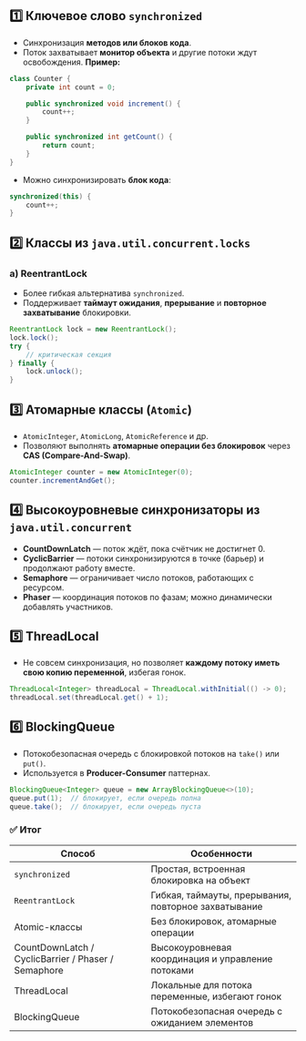 ## 1️⃣ **Ключевое слово `synchronized`**
- Синхронизация **методов или блоков кода**.
- Поток захватывает **монитор объекта** и другие потоки ждут освобождения.
**Пример:**
```java
class Counter {
    private int count = 0;

    public synchronized void increment() {
        count++;
    }

    public synchronized int getCount() {
        return count;
    }
}
```
- Можно синхронизировать **блок кода**:
```java
synchronized(this) {
    count++;
}
```
## 2️⃣ **Классы из `java.util.concurrent.locks`**
### a) **ReentrantLock**
- Более гибкая альтернатива `synchronized`.
- Поддерживает **таймаут ожидания**, **прерывание** и **повторное захватывание** блокировки.
```java
ReentrantLock lock = new ReentrantLock();
lock.lock();
try {
    // критическая секция
} finally {
    lock.unlock();
}
```
## 3️⃣ **Атомарные классы (`Atomic`)**
- `AtomicInteger`, `AtomicLong`, `AtomicReference` и др.
- Позволяют выполнять **атомарные операции без блокировок** через **CAS (Compare-And-Swap)**.
```java
AtomicInteger counter = new AtomicInteger(0);
counter.incrementAndGet();
```
## 4️⃣ **Высокоуровневые синхронизаторы из `java.util.concurrent`**
- **CountDownLatch** — поток ждёт, пока счётчик не достигнет 0.
- **CyclicBarrier** — потоки синхронизируются в точке (барьер) и продолжают работу вместе.
- **Semaphore** — ограничивает число потоков, работающих с ресурсом.
- **Phaser** — координация потоков по фазам; можно динамически добавлять участников.
## 5️⃣ **ThreadLocal**
- Не совсем синхронизация, но позволяет **каждому потоку иметь свою копию переменной**, избегая гонок.
```java
ThreadLocal<Integer> threadLocal = ThreadLocal.withInitial(() -> 0);
threadLocal.set(threadLocal.get() + 1);
```
## 6️⃣ **BlockingQueue**
- Потокобезопасная очередь с блокировкой потоков на `take()` или `put()`.
- Используется в **Producer-Consumer** паттернах.
```java
BlockingQueue<Integer> queue = new ArrayBlockingQueue<>(10);
queue.put(1);  // блокирует, если очередь полна
queue.take();  // блокирует, если очередь пуста
```
### ✅ Итог

|Способ|Особенности|
|---|---|
|`synchronized`|Простая, встроенная блокировка на объект|
|`ReentrantLock`|Гибкая, таймауты, прерывания, повторное захватывание|
|Atomic-классы|Без блокировок, атомарные операции|
|CountDownLatch / CyclicBarrier / Phaser / Semaphore|Высокоуровневая координация и управление потоками|
|ThreadLocal|Локальные для потока переменные, избегают гонок|
|BlockingQueue|Потокобезопасная очередь с ожиданием элементов|
